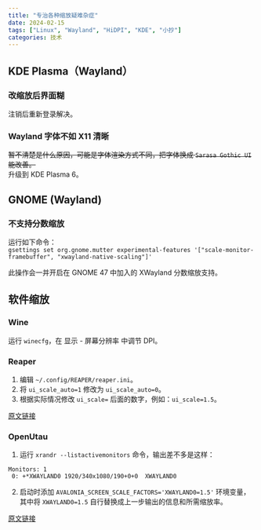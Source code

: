 ```yaml
---
title: "专治各种缩放疑难杂症"
date: 2024-02-15
tags: ["Linux", "Wayland", "HiDPI", "KDE", "小抄"]
categories: 技术
---
```


## KDE Plasma（Wayland）

### 改缩放后界面糊

注销后重新登录解决。

### Wayland 字体不如 X11 清晰

~~暂不清楚是什么原因，可能是字体渲染方式不同，把字体换成 `Sarasa Gothic UI` 能改善。~~  
升级到 KDE Plasma 6。

## GNOME (Wayland)

### 不支持分数缩放

运行如下命令：  
`gsettings set org.gnome.mutter experimental-features '["scale-monitor-framebuffer", "xwayland-native-scaling"]'`

此操作会一并开启在 GNOME 47 中加入的 XWayland 分数缩放支持。

## 软件缩放

### Wine

运行 `winecfg`，在 显示 - 屏幕分辨率 中调节 DPI。

### Reaper

1. 编辑 `~/.config/REAPER/reaper.ini`。
2. 将 `ui_scale_auto=1` 修改为 `ui_scale_auto=0`。
3. 根据实际情况修改 `ui_scale=` 后面的数字，例如：`ui_scale=1.5`。

[原文链接](https://interfacinglinux.com/2024/01/08/installing-reaper-on-linux/)

### OpenUtau

1. 运行 `xrandr --listactivemonitors` 命令，输出差不多是这样：

```
Monitors: 1
 0: +*XWAYLAND0 1920/340x1080/190+0+0  XWAYLAND0
```

2. 启动时添加 `AVALONIA_SCREEN_SCALE_FACTORS='XWAYLAND0=1.5'` 环境变量，其中将 `XWAYLAND0=1.5` 自行替换成上一步输出的信息和所需缩放率。

[原文链接](https://github.com/stakira/OpenUtau/issues/245)
